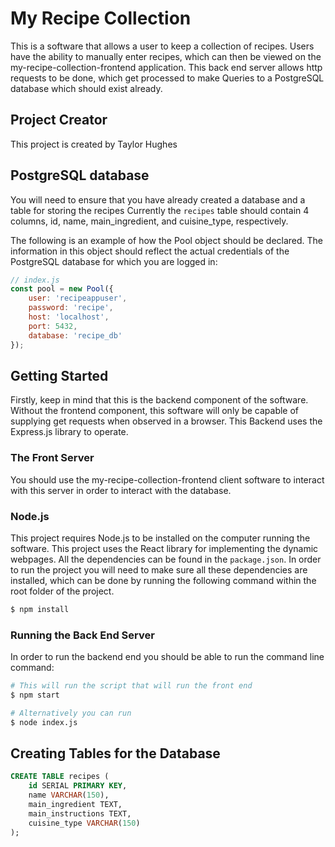 # My Recipe Collection
This is a software that allows a user to keep a collection of recipes. Users have the ability to manually enter recipes, which can then be viewed on the my-recipe-collection-frontend application. This back end server allows http requests to be done, which get processed to make Queries to a PostgreSQL database which should exist already. 

## Project Creator
This project is created by Taylor Hughes

## PostgreSQL database
You will need to ensure that you have already created a database and a table for storing the recipes
Currently the `recipes` table should contain 4 columns, id, name, main_ingredient, and cuisine_type, respectively.

The following is an example of how the Pool object should be declared. The information in this object should reflect the actual credentials of the PostgreSQL database for which you are logged in:

```js
// index.js
const pool = new Pool({
    user: 'recipeappuser',
    password: 'recipe',
    host: 'localhost',
    port: 5432,
    database: 'recipe_db'
});
```

## Getting Started
Firstly, keep in mind that this is the backend component of the software. Without the frontend component, this software will only be capable of supplying get requests when observed in a browser. This Backend uses the Express.js library to operate.

### The Front Server
You should use the my-recipe-collection-frontend client software to interact with this server in order to interact with the database.

### Node.js
This project requires Node.js to be installed on the computer running the software. This project uses the React library for implementing the dynamic webpages. All the dependencies can be found in the `package.json`. In order to run the project you will need to make sure all these dependencies are installed, which can be done by running the following command within the root folder of the project.

```bash
$ npm install
```

### Running the Back End Server
In order to run the backend end you should be able to run the command line command:

```bash
# This will run the script that will run the front end
$ npm start

# Alternatively you can run
$ node index.js
```

## Creating Tables for the Database
```sql
CREATE TABLE recipes (
    id SERIAL PRIMARY KEY,
    name VARCHAR(150),
    main_ingredient TEXT,
    main_instructions TEXT,
    cuisine_type VARCHAR(150)
);
```
